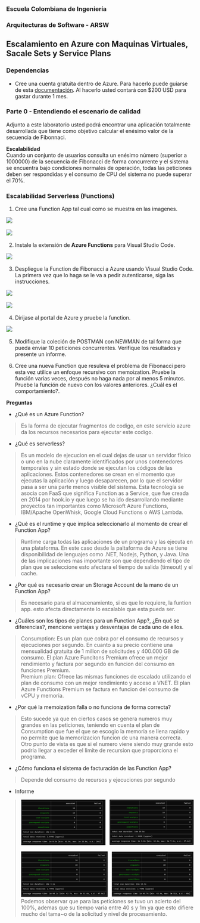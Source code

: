 ### Escuela Colombiana de Ingeniería  
### Arquitecturas de Software - ARSW  
  
## Escalamiento en Azure con Maquinas Virtuales, Sacale Sets y Service Plans  
  
### Dependencias  
* Cree una cuenta gratuita dentro de Azure. Para hacerlo puede guiarse de esta [documentación](https://azure.microsoft.com/en-us/free/search/?&ef_id=Cj0KCQiA2ITuBRDkARIsAMK9Q7MuvuTqIfK15LWfaM7bLL_QsBbC5XhJJezUbcfx-qAnfPjH568chTMaAkAsEALw_wcB:G:s&OCID=AID2000068_SEM_alOkB9ZE&MarinID=alOkB9ZE_368060503322_%2Bazure_b_c__79187603991_kwd-23159435208&lnkd=Google_Azure_Brand&dclid=CjgKEAiA2ITuBRDchty8lqPlzS4SJAC3x4k1mAxU7XNhWdOSESfffUnMNjLWcAIuikQnj3C4U8xRG_D_BwE). Al hacerlo usted contará con $200 USD para gastar durante 1 mes.  
  
### Parte 0 - Entendiendo el escenario de calidad  
  
Adjunto a este laboratorio usted podrá encontrar una aplicación totalmente desarrollada que tiene como objetivo calcular el enésimo valor de la secuencia de Fibonnaci.  
  
**Escalabilidad**  
Cuando un conjunto de usuarios consulta un enésimo número (superior a 1000000) de la secuencia de Fibonacci de forma concurrente y el sistema se encuentra bajo condiciones normales de operación, todas las peticiones deben ser respondidas y el consumo de CPU del sistema no puede superar el 70%.  
  
### Escalabilidad Serverless (Functions)  
  
1. Cree una Function App tal cual como se muestra en las  imagenes.  
  
![](images/part3/part3-function-config.png)  
  
![](images/part3/part3-function-configii.png)  
  
2. Instale la extensión de **Azure Functions** para Visual Studio Code.  
  
![](images/part3/part3-install-extension.png)  
  
3. Despliegue la Function de Fibonacci a Azure usando Visual Studio Code. La primera vez que lo haga se le va a pedir autenticarse, siga las instrucciones.  
  
![](images/part3/part3-deploy-function-1.png)  
  
![](images/part3/part3-deploy-function-2.png)  
  
4. Dirijase al portal de Azure y pruebe la function.  
  
![](images/part3/part3-test-function.png)  
  
5. Modifique la coleción de POSTMAN con NEWMAN de tal forma que pueda enviar 10 peticiones concurrentes. Verifique los resultados y presente un informe.  
  
6. Cree una nueva Function que resuleva el problema de Fibonacci pero esta vez utilice un enfoque recursivo con memoization. Pruebe la función varias veces, después no haga nada por al menos 5 minutos. Pruebe la función de nuevo con los valores anteriores. ¿Cuál es el comportamiento?.  
  
**Preguntas**  
  
* ¿Qué es un Azure Function?  
>  Es la forma de ejecutar fragmentos de codigo, en este servicio azure da los recursos necesarios para ejecutar este codigo.
* ¿Qué es serverless?  
> Es un modelo de ejecucion en el cual dejas de usar un servidor físico o uno en la nube claramente identificados por unos contenedores temporales y sin estado donde se ejecutan los códigos de las aplicaciones. Estos contenedores se crean en el momento que ejecutas la aplicación y luego desaparecen, por lo que el servidor pasa a ser una parte menos visible del sistema. Esta tecnología se asocia con FaaS que significa Function as a Service, que fue creada en 2014 por hook.io y que luego se ha ido desarrollando mediante proyectos tan importantes como Microsoft Azure Functions, IBM/Apache OpenWhisk, Google Cloud Functions o AWS Lambda.  
* ¿Qué es el runtime y que implica seleccionarlo al momento de crear el Function App?  
> Runtime carga todas las aplicaciones de un programa y las ejecuta en una plataforma. En este caso desde la paltaforma de Azure se tiene disponibilidad de lenguajes como .NET, Nodejs, Python, y Java. Una de las implicaciones mas importante son que dependiendo el tipo de plan que se seleccione esto afectara el tiempo de salida (timeout) y el cache.  
* ¿Por qué es necesario crear un Storage Account de la mano de un Function App?  
> Es necesario para el almacenamiento, si es que lo requiere, la funtion app. esto afecta directamente lo escalable que esta pueda ser.
> 
* ¿Cuáles son los tipos de planes para un Function App?, ¿En qué se diferencias?, mencione ventajas y desventajas de cada uno de ellos.  
> Consumption: Es un plan que cobra por el consumo de recursos y ejecuciones por segundo. En cuanto a su precio contiene una mensualidad gratuita de 1 millon de solicitudes y 400.000 GB de consumo. El plan Azure Funcitons Premium ofrece un mejor rendimiento y factura por segundo en funcion del consumo en funciones Premium.  
> Premium plan: Ofrece las mismas funciones de escalado utilizando el plan de consumo con un mejor rendimiento y acceso a VNET. El plan Azure Functions Premium se factura en funcion del consumo de vCPU y memoria.  
* ¿Por qué la memoization falla o no funciona de forma correcta?  
> Esto sucede ya que en ciertos casos se genera numeros muy grandes en las peticiones, teniendo en cuenta el plan de Consumption que fue el que se escogio la memoria se llena rapido y no permite que la memorizacion funcion de una manera correcta. Otro punto de vista es que si el numero viene siendo muy grande esto podria llegar a exceder el limite de recursion que proporciona el programa.  
* ¿Cómo funciona el sistema de facturación de las Function App?  
> Depende del consumo de recursos y ejecuciones por segundo  
* Informe  
> ![](images/newman.png)  
>  
> ![](images/newman2.png)  
> Podemos observar que para las peticiones se tuvo un acierto del 100%, ademas que su tiempo varia entre 40 s y 1m ya que esto difiere mucho del tama~o de la solicitud y nivel de procesamiento.